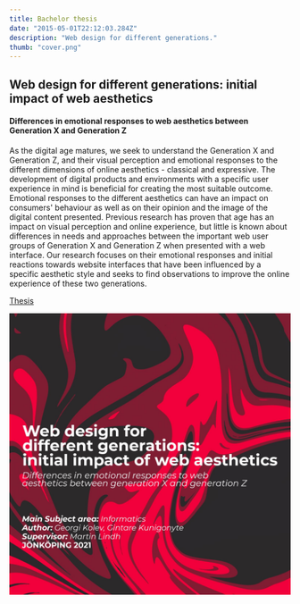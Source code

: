 ```yaml
---
title: Bachelor thesis
date: "2015-05-01T22:12:03.284Z"
description: "Web design for different generations."
thumb: "cover.png"
---
```

## Web design for different generations: initial impact of web aesthetics

#### Differences in emotional responses to web aesthetics between Generation X and Generation Z

As the digital age matures, we seek to understand the Generation X and Generation Z, and their visual perception and emotional responses to the different dimensions of online aesthetics - classical and expressive. The development of digital products and environments with a specific user experience in mind is beneficial for creating the most suitable outcome. Emotional responses to the different aesthetics can have an impact on consumers' behaviour as well as on their opinion and the image of the digital content presented. Previous research has proven that age has an impact on visual perception and online experience, but little is known about differences in needs and approaches between the important web user groups of Generation X and Generation Z when presented with a web interface. Our research focuses on their emotional responses and initial reactions towards website interfaces that have been influenced by a specific aesthetic style and seeks to find observations to improve the online experience of these two generations.

[Thesis](https://drive.google.com/file/d/1LgFRte0RF_IqsgYnoEPG0JhhDaYKyMSm/view)

![](./cover.png)